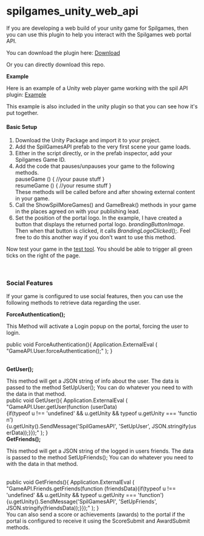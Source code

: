# spilgames_unity_web_api
If you are developing a web build of your unity game for Spilgames, then you can use this plugin to help you interact with the Spilgames web portal API.

You can download the plugin here: <a title="Unity Plugin" href="http://files.cdn.spilcloud.com/gameapi_plugin/1433324058_SpilgamesWebAPIUnityPluginV0_0_7.unitypackage">Download</a>

Or you can directly download this repo.

<strong>Example</strong>

Here is an example of a Unity web player game working with the spil API plugin: <a href="http://www.integrations.partner.spilgames.com/game/game-api-unity">Example</a>

This example is also included in the unity plugin so that you can see how it's put together.
<h4>Basic Setup</h4>
<ol>
	<li>Download the Unity Package and import it to your project.</li>
	<li>Add the SpilGamesAPI prefab to the very first scene your game loads.</li>
	<li>Either in the script directly, or in the prefab inspector, add your Spilgames Game ID.</li>
	<li>Add the code that pauses/unpauses your game to the following methods.
</br>
pauseGame ()
{
//your pause stuff
}
</br>
resumeGame ()
{
//your resume stuff
}
</br>
These methods will be called before and after showing external content in your game.</li>
	<li>Call the ShowSpilMoreGames() and GameBreak() methods in your game in the places agreed on with your publishing lead.</li>
	<li>Set the position of the portal logo. In the example, I have created a button that displays the returned portal logo. <em>brandingButtonImage</em>. Then when that button is clicked, it calls <em>BrandingLogoClicked</em>();. Feel free to do this another way if you don't want to use this method.</li>
</ol>

Now test your game in the <a title="test tool" href="http://cdn.gameplayer.io/testtool/index.html#!/tester">test tool</a>. You should be able to trigger all green ticks on the right of the page.

&nbsp;
<h3>Social Features</h3>
If your game is configured to use social features, then you can use the following methods to retrieve data regarding the user.

<strong>ForceAuthentication();</strong>

This Method will activate a Login popup on the portal, forcing the user to login.
</br>

public void ForceAuthentication(){
Application.ExternalEval (
"GameAPI.User.forceAuthentication();"
);
}

</br>
<strong>GetUser();</strong>

This method will get a JSON string of info about the user. The data is passed to the method SetUpUser(); You can do whatever you need to with the data in that method.
</br>
public void GetUser(){
Application.ExternalEval (
"GameAPI.User.getUser(function (userData){if(typeof u !== 'undefined' &amp;&amp; u.getUnity &amp;&amp; typeof u.getUnity === 'function'){u.getUnity().SendMessage('SpilGamesAPI', 'SetUpUser', JSON.stringify(userData));}});"
);
}
</br>
<strong>GetFriends();</strong>

This method will get a JSON string of the logged in users friends. The data is passed to the method SetUpFriends(); You can do whatever you need to with the data in that method.

</br>
public void GetFriends(){
Application.ExternalEval (
"GameAPI.Friends.getFriends(function (friendsData){if(typeof u !== 'undefined' &amp;&amp; u.getUnity &amp;&amp; typeof u.getUnity === 'function'){u.getUnity().SendMessage('SpilGamesAPI', 'SetUpFriends', JSON.stringify(friendsData));}});"
);
}

</br>
You can also send a score or achievements (awards) to the portal if the portal is configured to receive it using the ScoreSubmit and AwardSubmit methods.
